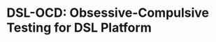 DSL-OCD: Obsessive-Compulsive Testing for DSL Platform
======================================================
